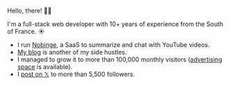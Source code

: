 Hello, there! 👋🏻

I'm a full-stack web developer with 10+ years of experience from the South of France. ☀️

- I run [Nobinge](https://nobinge.watch), a SaaS to summarize and chat with YouTube videos.
- [My blog](https://benjamincrozat.com) is another of my side hustles.
- I managed to grow it to more than 100,000 monthly visitors ([advertising space](https://benjamincrozat.com/media-kit) is available).
- I [post on 𝕏](https://twitter.com/benjamincrozat) to more than 5,500 followers.

